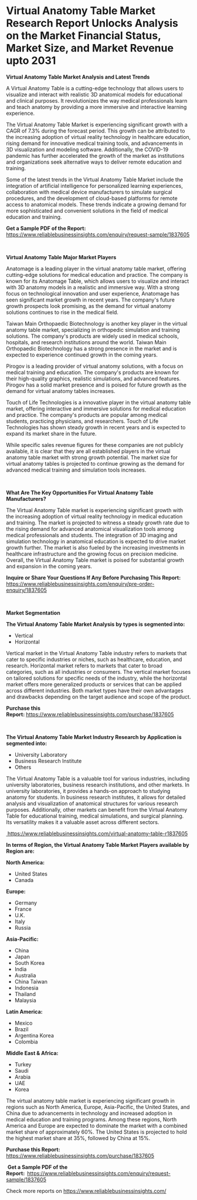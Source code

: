 <p><h1>Virtual Anatomy Table Market Research Report Unlocks Analysis on the Market Financial Status, Market Size, and Market Revenue upto 2031</h1></p><p><strong>Virtual Anatomy Table Market Analysis and Latest Trends</strong></p>
<p><p>A Virtual Anatomy Table is a cutting-edge technology that allows users to visualize and interact with realistic 3D anatomical models for educational and clinical purposes. It revolutionizes the way medical professionals learn and teach anatomy by providing a more immersive and interactive learning experience.</p><p>The Virtual Anatomy Table Market is experiencing significant growth with a CAGR of 7.3% during the forecast period. This growth can be attributed to the increasing adoption of virtual reality technology in healthcare education, rising demand for innovative medical training tools, and advancements in 3D visualization and modeling software. Additionally, the COVID-19 pandemic has further accelerated the growth of the market as institutions and organizations seek alternative ways to deliver remote education and training.</p><p>Some of the latest trends in the Virtual Anatomy Table Market include the integration of artificial intelligence for personalized learning experiences, collaboration with medical device manufacturers to simulate surgical procedures, and the development of cloud-based platforms for remote access to anatomical models. These trends indicate a growing demand for more sophisticated and convenient solutions in the field of medical education and training.</p></p>
<p><strong>Get a Sample PDF of the Report:&nbsp;</strong> <a href="https://www.reliablebusinessinsights.com/enquiry/request-sample/1837605">https://www.reliablebusinessinsights.com/enquiry/request-sample/1837605</a></p>
<p>&nbsp;</p>
<p><strong>Virtual Anatomy Table Major Market Players</strong></p>
<p><p>Anatomage is a leading player in the virtual anatomy table market, offering cutting-edge solutions for medical education and practice. The company is known for its Anatomage Table, which allows users to visualize and interact with 3D anatomy models in a realistic and immersive way. With a strong focus on technological innovation and user experience, Anatomage has seen significant market growth in recent years. The company's future growth prospects look promising, as the demand for virtual anatomy solutions continues to rise in the medical field.</p><p>Taiwan Main Orthopaedic Biotechnology is another key player in the virtual anatomy table market, specializing in orthopedic simulation and training solutions. The company's products are widely used in medical schools, hospitals, and research institutions around the world. Taiwan Main Orthopaedic Biotechnology has a strong presence in the market and is expected to experience continued growth in the coming years.</p><p>Pirogov is a leading provider of virtual anatomy solutions, with a focus on medical training and education. The company's products are known for their high-quality graphics, realistic simulations, and advanced features. Pirogov has a solid market presence and is poised for future growth as the demand for virtual anatomy tables increases.</p><p>Touch of Life Technologies is a innovative player in the virtual anatomy table market, offering interactive and immersive solutions for medical education and practice. The company's products are popular among medical students, practicing physicians, and researchers. Touch of Life Technologies has shown steady growth in recent years and is expected to expand its market share in the future.</p><p>While specific sales revenue figures for these companies are not publicly available, it is clear that they are all established players in the virtual anatomy table market with strong growth potential. The market size for virtual anatomy tables is projected to continue growing as the demand for advanced medical training and simulation tools increases.</p></p>
<p>&nbsp;</p>
<p><strong>What Are The Key Opportunities For Virtual Anatomy Table Manufacturers?</strong></p>
<p><p>The Virtual Anatomy Table market is experiencing significant growth with the increasing adoption of virtual reality technology in medical education and training. The market is projected to witness a steady growth rate due to the rising demand for advanced anatomical visualization tools among medical professionals and students. The integration of 3D imaging and simulation technology in anatomical education is expected to drive market growth further. The market is also fueled by the increasing investments in healthcare infrastructure and the growing focus on precision medicine. Overall, the Virtual Anatomy Table market is poised for substantial growth and expansion in the coming years.</p></p>
<p><strong>Inquire or Share Your Questions If Any Before Purchasing This Report:</strong> <a href="https://www.reliablebusinessinsights.com/enquiry/pre-order-enquiry/1837605">https://www.reliablebusinessinsights.com/enquiry/pre-order-enquiry/1837605</a></p>
<p>&nbsp;</p>
<p><strong>Market Segmentation</strong></p>
<p><strong>The Virtual Anatomy Table Market Analysis by types is segmented into:</strong></p>
<p><ul><li>Vertical</li><li>Horizontal</li></ul></p>
<p><p>Vertical market in the Virtual Anatomy Table industry refers to markets that cater to specific industries or niches, such as healthcare, education, and research. Horizontal market refers to markets that cater to broad categories, such as all industries or consumers. The vertical market focuses on tailored solutions for specific needs of the industry, while the horizontal market offers more generalized products or services that can be applied across different industries. Both market types have their own advantages and drawbacks depending on the target audience and scope of the product.</p></p>
<p><strong>Purchase this Report:&nbsp;</strong><a href="https://www.reliablebusinessinsights.com/purchase/1837605">https://www.reliablebusinessinsights.com/purchase/1837605</a></p>
<p>&nbsp;</p>
<p><strong>The Virtual Anatomy Table Market Industry Research by Application is segmented into:</strong></p>
<p><ul><li>University Laboratory</li><li>Business Research Institute</li><li>Others</li></ul></p>
<p><p>The Virtual Anatomy Table is a valuable tool for various industries, including university laboratories, business research institutions, and other markets. In university laboratories, it provides a hands-on approach to studying anatomy for students. In business research institutes, it allows for detailed analysis and visualization of anatomical structures for various research purposes. Additionally, other markets can benefit from the Virtual Anatomy Table for educational training, medical simulations, and surgical planning. Its versatility makes it a valuable asset across different sectors.</p></p>
<p><a href="https://www.reliablebusinessinsights.com/virtual-anatomy-table-r1837605">&nbsp;https://www.reliablebusinessinsights.com/virtual-anatomy-table-r1837605</a></p>
<p><strong>In terms of Region, the Virtual Anatomy Table Market Players available by Region are:</strong></p>
<p>
    <p> <strong> North America: </strong>
        <ul>
            <li>United States</li>
            <li>Canada</li>
        </ul>
        </p> 
    <p> <strong> Europe: </strong>
        <ul>
            <li>Germany</li>
            <li>France</li>
            <li>U.K.</li>
            <li>Italy</li>
            <li>Russia</li>
        </ul>
        </p> 
    <p> <strong> Asia-Pacific: </strong>
        <ul>
            <li>China</li>
            <li>Japan</li>
            <li>South Korea</li>
            <li>India</li>
            <li>Australia</li>
            <li>China Taiwan</li>
            <li>Indonesia</li>
            <li>Thailand</li>
            <li>Malaysia</li>
        </ul>
        </p> 
    <p> <strong> Latin America: </strong>
        <ul>
            <li>Mexico</li>
            <li>Brazil</li>
            <li>Argentina Korea</li>
            <li>Colombia</li>
        </ul>
        </p> 
    <p> <strong> Middle East & Africa: </strong>
        <ul>
            <li>Turkey</li>
            <li>Saudi</li>
            <li>Arabia</li>
            <li>UAE</li>
            <li>Korea</li>
        </ul>
    </p>
    </p>
<p><p>The virtual anatomy table market is experiencing significant growth in regions such as North America, Europe, Asia-Pacific, the United States, and China due to advancements in technology and increased adoption in medical education and training programs. Among these regions, North America and Europe are expected to dominate the market with a combined market share of approximately 60%. The United States is projected to hold the highest market share at 35%, followed by China at 15%.</p></p>
<p><strong>Purchase this Report: </strong><a href="https://www.reliablebusinessinsights.com/purchase/1837605">https://www.reliablebusinessinsights.com/purchase/1837605</a></p>
<p>&nbsp;<strong>Get a Sample PDF of the Report:&nbsp;&nbsp;</strong><a href="https://www.reliablebusinessinsights.com/enquiry/request-sample/1837605">https://www.reliablebusinessinsights.com/enquiry/request-sample/1837605</a></p>
<p><strong></strong></p>
<p>Check more reports on <a href="https://www.reliablebusinessinsights.com/">https://www.reliablebusinessinsights.com/</a></p>